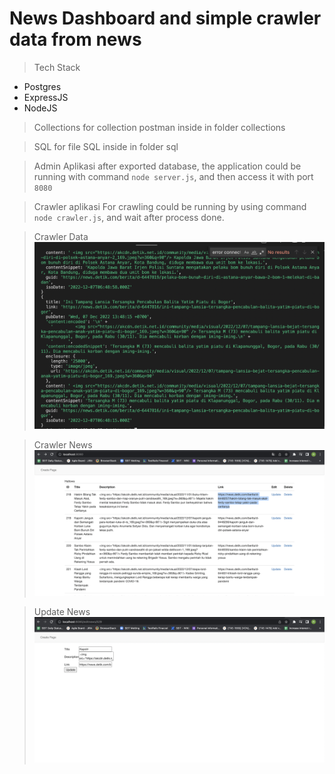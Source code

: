 News Dashboard and simple crawler data from news
=======
> Tech Stack
  - Postgres
  - ExpressJS
  - NodeJS
> Collections
  for collection postman inside in folder collections

> SQL
  for file SQL inside in folder sql

> Admin Aplikasi
  after exported database, the application could be running with command ```node server.js```, and then access it with port ```8080```

> Crawler aplikasi
  For crawling could be running by using command ```node crawler.js```, and wait after process done.

> Crawler Data <br/>
  ![Crawler Prosess](/screenshoot/crawler.png) <br/>

> Crawler News<br/>
  ![Dashboard Management](/screenshoot/dashboard.png)  <br/>

> Update News <br/>
 ![Update News](/screenshoot/update.png) <br/>

